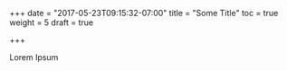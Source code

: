 +++
date = "2017-05-23T09:15:32-07:00"
title = "Some Title"
toc = true
weight = 5
draft = true

+++

Lorem Ipsum
